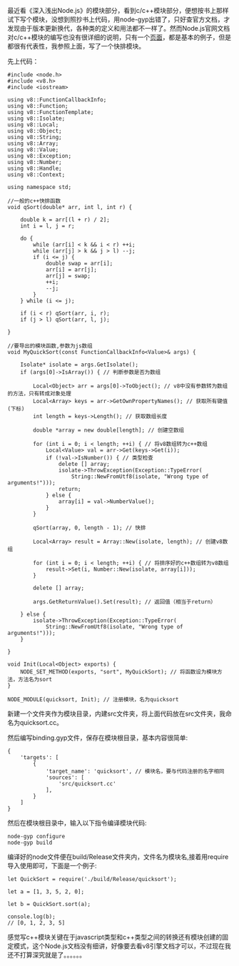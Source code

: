 最近看《深入浅出Node.js》的模块部分，看到c/c++模块部分，便想按书上那样试下写个模块，没想到照抄书上代码，用node-gyp出错了，只好查官方文档，才发现由于版本更新换代，各种类的定义和用法都不一样了。然而Node.js官网文档对c/c++模块的编写也没有很详细的说明，只有一个[页面](https://nodejs.org/dist/latest-v6.x/docs/api/addons.html)，都是基本的例子，但是都很有代表性，我参照上面，写了一个快排模块。

先上代码：
```
#include <node.h>
#include <v8.h>
#include <iostream>

using v8::FunctionCallbackInfo;
using v8::Function;
using v8::FunctionTemplate;
using v8::Isolate;
using v8::Local;
using v8::Object;
using v8::String;
using v8::Array;
using v8::Value;
using v8::Exception;
using v8::Number;
using v8::Handle;
using v8::Context;

using namespace std;

//一般的c++快排函数
void qSort(double* arr, int l, int r) {

    double k = arr[(l + r) / 2];
    int i = l, j = r;

    do {
        while (arr[i] < k && i < r) ++i;
        while (arr[j] > k && j > l) --j;
        if (i <= j) {
            double swap = arr[i];
            arr[i] = arr[j];
            arr[j] = swap;
            ++i;
            --j;
        }
    } while (i <= j);

    if (i < r) qSort(arr, i, r);
    if (j > l) qSort(arr, l, j);

}

//要导出的模块函数,参数为js数组
void MyQuickSort(const FunctionCallbackInfo<Value>& args) {

    Isolate* isolate = args.GetIsolate();
    if (args[0]->IsArray()) { // 判断参数是否为数组

        Local<Object> arr = args[0]->ToObject(); // v8中没有参数转为数组的方法，只有转成对象处理
        Local<Array> keys = arr->GetOwnPropertyNames(); // 获取所有键值(下标)
        int length = keys->Length(); // 获取数组长度

        double *array = new double[length]; // 创建空数组

        for (int i = 0; i < length; ++i) { // 将v8数组转为c++数组
            Local<Value> val = arr->Get(keys->Get(i));
            if (!val->IsNumber()) { // 类型检查
                delete [] array;
                isolate->ThrowException(Exception::TypeError(
                    String::NewFromUtf8(isolate, "Wrong type of arguments!")));
                return;
            } else {
                array[i] = val->NumberValue();
            }
        }

        qSort(array, 0, length - 1); // 快排

        Local<Array> result = Array::New(isolate, length); // 创建v8数组

        for (int i = 0; i < length; ++i) { // 将排序好的c++数组转为v8数组
            result->Set(i, Number::New(isolate, array[i]));
        }        

        delete [] array;

        args.GetReturnValue().Set(result); // 返回值（相当于return）

    } else {
        isolate->ThrowException(Exception::TypeError(
            String::NewFromUtf8(isolate, "Wrong type of arguments!")));
    }

}

void Init(Local<Object> exports) {
    NODE_SET_METHOD(exports, "sort", MyQuickSort); // 将函数设为模块方法，方法名为sort
}

NODE_MODULE(quicksort, Init); // 注册模块，名为quicksort
```
新建一个文件夹作为模块目录，内建src文件夹，将上面代码放在src文件夹，我命名为quicksort.cc。

然后编写binding.gyp文件，保存在模块根目录，基本内容很简单:

```
{
    'targets': [
        {
            'target_name': 'quicksort', // 模块名，要与代码注册的名字相同
            'sources': [
                'src/quicksort.cc'
            ],
        }
    ]
}
```

然后在模块根目录中，输入以下指令编译模块代码:

```
node-gyp configure
node-gyp build
```

编译好的node文件便在build/Release文件夹内，文件名为模块名,接着用require导入使用即可，下面是一个例子:

```
let QuickSort = require('./build/Release/quicksort');

let a = [1, 3, 5, 2, 0];

let b = QuickSort.sort(a);

console.log(b);
// [0, 1, 2, 3, 5]
```
感觉写c++模块关键在于javascript类型和c++类型之间的转换还有模块创建的固定模式，这个Node.js文档没有细讲，好像要去看v8引擎文档才可以，不过现在我还不打算深究就是了。。。。。。